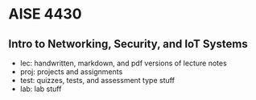 
# AISE 4430
Intro to Networking, Security, and IoT Systems
----
- lec: handwritten, markdown, and pdf versions of lecture notes
- proj: projects and assignments
- test: quizzes, tests, and assessment type stuff
- lab: lab stuff
